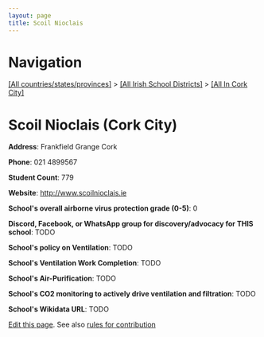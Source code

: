 ```yaml
---
layout: page
title: Scoil Nioclais
---
```

# Navigation

[[All countries/states/provinces]](../../..) > [[All Irish School Districts]](../..) > [[All In Cork City]](..)

# Scoil Nioclais (Cork City)

**Address**: Frankfield Grange Cork

**Phone**: 021 4899567

**Student Count**: 779

**Website**: <http://www.scoilnioclais.ie>

**School's overall airborne virus protection grade (0-5)**: 0

**Discord, Facebook, or WhatsApp group for discovery/advocacy for THIS school**: TODO

**School's policy on Ventilation**: TODO

**School's Ventilation Work Completion**: TODO

**School's Air-Purification**: TODO

**School's CO2 monitoring to actively drive ventilation and filtration**: TODO

**School's Wikidata URL**: TODO


[Edit this page](https://github.com/ventilate-schools/Ireland/edit/main/./Cork_City/Scoil_Nioclais.md). See also [rules for contribution](../../../contribution-rules/)
